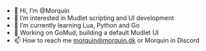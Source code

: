 - 👋 Hi, I’m @Morquin
- 👀 I’m interested in Mudlet scripting and UI development
- 🌱 I’m currently learning Lua, Python and Go
- 💞️ Working on GoMud, building a default Mudlet UI
- 📫 How to reach me morquin@morquin.dk or Morquin in Discord

<!---
MorquinDevlar/MorquinDevlar is a ✨ special ✨ repository because its `README.md` (this file) appears on your GitHub profile.
You can click the Preview link to take a look at your changes.
--->
